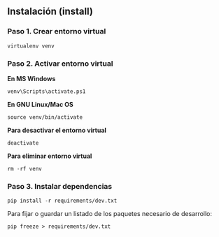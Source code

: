 ## Instalación (install)


### Paso 1. Crear entorno virtual

```
virtualenv venv
```

### Paso 2. Activar entorno virtual

**En MS Windows**

```
venv\Scripts\activate.ps1
```

**En GNU Linux/Mac OS**

```
source venv/bin/activate
```

**Para desactivar el entorno virtual**
```
deactivate
```

**Para eliminar entorno virtual**
```
rm -rf venv
```

### Paso 3. Instalar dependencias

```
pip install -r requirements/dev.txt
```

Para fijar o guardar un listado de los paquetes necesario de desarrollo:

```
pip freeze > requirements/dev.txt
```